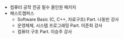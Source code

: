 * 컴퓨터 공학 전공 필수 올인원 패키지
* 패스트캠퍼스
  * Software Basic (C, C++, 자료구조) Part. 나동빈 강사  
  * 운영체제, 시스템 프로그래밍 Part. 이준희 강사
  * 컴퓨터 구조 Part. 이승주 강사 


